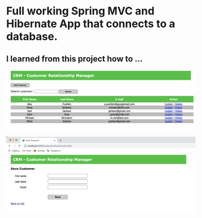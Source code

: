# Full working Spring MVC and Hibernate App that connects to a database.

## I learned from this project how to ...



![](screenshots/customer_relationship_manager_view_page.png)

![](screenshots/form_view_for_adding_and_updating_customer.png)
